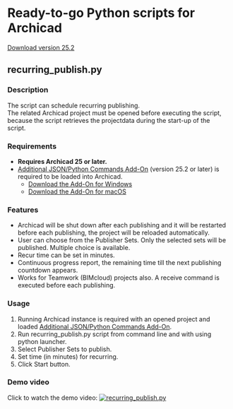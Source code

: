 # Ready-to-go Python scripts for Archicad

[Download version 25.2](https://github.com/tlorantfy/archicad-python-scripts/archive/refs/tags/25.2.zip)

## recurring_publish.py

### Description
The script can schedule recurring publishing.  
The related Archicad project must be opened before executing the script, because the script retrieves the projectdata during the start-up of the script.

### Requirements
* **Requires Archicad 25 or later.**
* [Additional JSON/Python Commands Add-On](https://github.com/tlorantfy/archicad-additional-json-commands/releases) (version 25.2 or later) is required to be loaded into Archicad.
  * [Download the Add-On for Windows](https://github.com/tlorantfy/archicad-additional-json-commands/releases/download/25.2/archicad-additional-json-commands.apx)
  * [Download the Add-On for macOS](https://github.com/tlorantfy/archicad-additional-json-commands/releases/download/25.2/archicad-additional-json-commands.bundle.zip)

### Features

* Archicad will be shut down after each publishing and it will be restarted before each publishing, the project will be reloaded automatically.
* User can choose from the Publisher Sets. Only the selected sets will be published. Multiple choice is available.
* Recur time can be set in minutes.
* Continuous progress report, the remaining time till the next publishing countdown appears.
* Works for Teamwork (BIMcloud) projects also. A receive command is executed before each publishing.

### Usage

1. Running Archicad instance is required with an opened project and loaded [Additional JSON/Python Commands Add-On](https://github.com/tlorantfy/archicad-additional-json-commands/releases).
2. Run recurring_publish.py script from command line and with using python launcher.
3. Select Publisher Sets to publish.
4. Set time (in minutes) for recurring.
5. Click Start button.

### Demo video
Click to watch the demo video:
[![recurring_publish.py](https://j.gifs.com/lRY80V.gif)](https://ttprivatenew.s3.amazonaws.com/pulse/lorantfyt/attachments/16911630/archicad_recurring_publish_demo.mp4)
